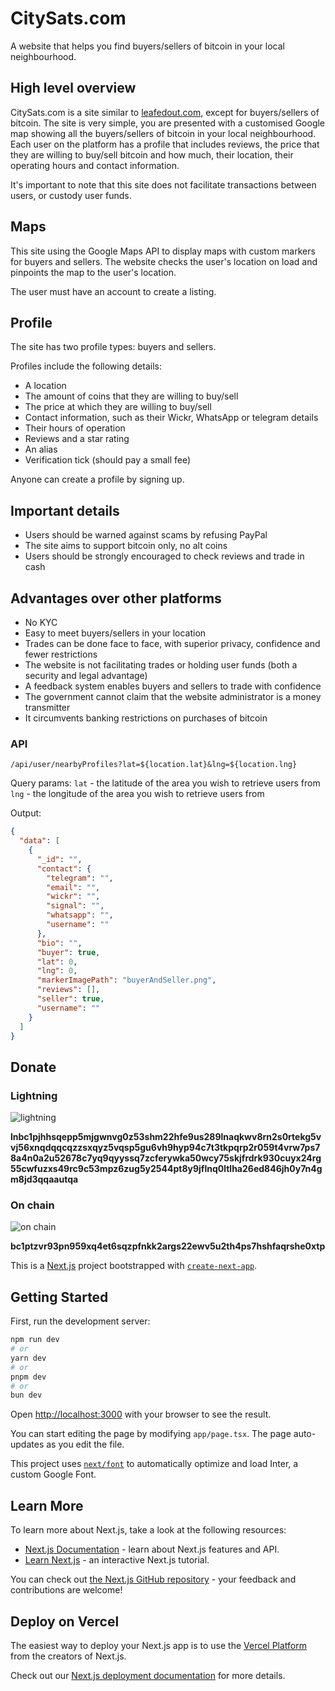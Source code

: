 # CitySats.com

A website that helps you find buyers/sellers of bitcoin in your local
neighbourhood.

## High level overview

CitySats.com is a site similar to [leafedout.com](https://leafedout.com/),
except for buyers/sellers of bitcoin. The site is very simple, you are presented
with a customised Google map showing all the buyers/sellers of bitcoin in your
local neighbourhood. Each user on the platform has a profile that includes
reviews, the price that they are willing to buy/sell bitcoin and how much, their
location, their operating hours and contact information.

It's important to note that this site does not facilitate transactions between
users, or custody user funds.

## Maps

This site using the Google Maps API to display maps with custom markers for
buyers and sellers. The website checks the user's location on load and pinpoints
the map to the user's location.

The user must have an account to create a listing.

## Profile

The site has two profile types: buyers and sellers.

Profiles include the following details:

-   A location
-   The amount of coins that they are willing to buy/sell
-   The price at which they are willing to buy/sell
-   Contact information, such as their Wickr, WhatsApp or telegram details
-   Their hours of operation
-   Reviews and a star rating
-   An alias
-   Verification tick (should pay a small fee)

Anyone can create a profile by signing up.

## Important details

-   Users should be warned against scams by refusing PayPal
-   The site aims to support bitcoin only, no alt coins
-   Users should be strongly encouraged to check reviews and trade in cash

## Advantages over other platforms

-   No KYC
-   Easy to meet buyers/sellers in your location
-   Trades can be done face to face, with superior privacy, confidence and fewer
    restrictions
-   The website is not facilitating trades or holding user funds (both a
    security and legal advantage)
-   A feedback system enables buyers and sellers to trade with confidence
-   The government cannot claim that the website administrator is a money
    transmitter
-   It circumvents banking restrictions on purchases of bitcoin

### API
`/api/user/nearbyProfiles?lat=${location.lat}&lng=${location.lng}`

Query params:
`lat` - the latitude of the area you wish to retrieve users from
`lng` - the longitude of the area you wish to retrieve users from

Output:

```json
{
  "data": [
    {
      "_id": "",
      "contact": {
        "telegram": "",
        "email": "",
        "wickr": "",
        "signal": "",
        "whatsapp": "",
        "username": ""
      },
      "bio": "",
      "buyer": true,
      "lat": 0,
      "lng": 0,
      "markerImagePath": "buyerAndSeller.png",
      "reviews": [],
      "seller": true,
      "username": ""
    }
  ]
}
```

## Donate

### Lightning

![lightning](https://raw.githubusercontent.com/bitcoinwarrior1/CitySats/main/public/lightning.jpeg)

**lnbc1pjhhsqepp5mjgwnvg0z53shm22hfe9us289lnaqkwv8rn2s0rtekg5vvj56xnqdqqcqzzsxqyz5vqsp5gu6vh9hyp94c7t3tkpqrp2r059t4vrw7ps78a4n0a2u52678c7yq9qyyssq7zcferywka50wcy75skjfrdrk930cuyx24rg55cwfuzxs49rc9c53mpz6zug5y2544pt8y9jflnq0ltlha26ed846jh0y7n4gm8jd3qqaautqa**

### On chain

![on chain](https://raw.githubusercontent.com/bitcoinwarrior1/CitySats/main/public/onchain.jpg)

**bc1ptzvr93pn959xq4et6sqzpfnkk2args22ewv5u2th4ps7hshfaqrshe0xtp**

This is a [Next.js](https://nextjs.org/) project bootstrapped with
[`create-next-app`](https://github.com/vercel/next.js/tree/canary/packages/create-next-app).

## Getting Started

First, run the development server:

```bash
npm run dev
# or
yarn dev
# or
pnpm dev
# or
bun dev
```

Open [http://localhost:3000](http://localhost:3000) with your browser to see the
result.

You can start editing the page by modifying `app/page.tsx`. The page
auto-updates as you edit the file.

This project uses
[`next/font`](https://nextjs.org/docs/basic-features/font-optimization) to
automatically optimize and load Inter, a custom Google Font.

## Learn More

To learn more about Next.js, take a look at the following resources:

-   [Next.js Documentation](https://nextjs.org/docs) - learn about Next.js
    features and API.
-   [Learn Next.js](https://nextjs.org/learn) - an interactive Next.js tutorial.

You can check out
[the Next.js GitHub repository](https://github.com/vercel/next.js/) - your
feedback and contributions are welcome!

## Deploy on Vercel

The easiest way to deploy your Next.js app is to use the
[Vercel Platform](https://vercel.com/new?utm_medium=default-template&filter=next.js&utm_source=create-next-app&utm_campaign=create-next-app-readme)
from the creators of Next.js.

Check out our
[Next.js deployment documentation](https://nextjs.org/docs/deployment) for more
details.
